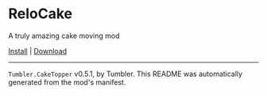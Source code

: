 # ReloCake

A truly amazing cake moving mod

[Install](https://hitman-resources.netlify.app/smf-install-link/https://github.com/NeetBux-Hash/Tumbler.CakeRelocate/releases/latest/download/mod.framework.zip) | [Download](https://github.com/NeetBux-Hash/Tumbler.CakeRelocate/releases/latest/download/mod.framework.zip)

---

`Tumbler.CakeTopper` v0.5.1, by Tumbler. This README was automatically generated from the mod's manifest.
